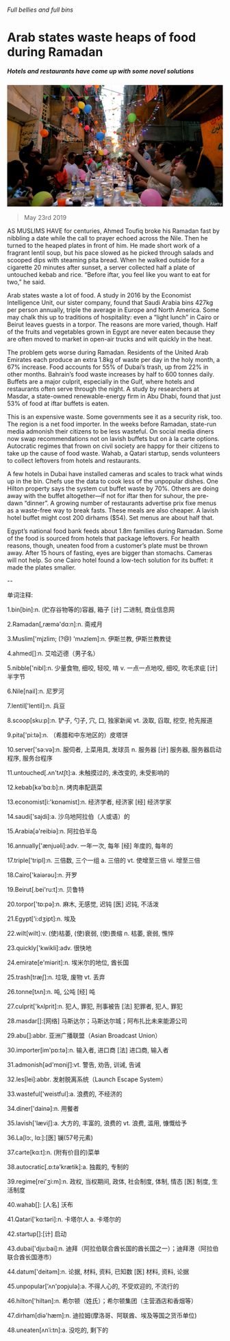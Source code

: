 ###### Full bellies and full bins

# Arab states waste heaps of food during Ramadan 

##### Hotels and restaurants have come up with some novel solutions 

![image](images/20190525_map502_0.jpg) 

> May 23rd 2019 

AS MUSLIMS HAVE for centuries, Ahmed Toufiq broke his Ramadan fast by nibbling a date while the call to prayer echoed across the Nile. Then he turned to the heaped plates in front of him. He made short work of a fragrant lentil soup, but his pace slowed as he picked through salads and scooped dips with steaming pita bread. When he walked outside for a cigarette 20 minutes after sunset, a server collected half a plate of untouched kebab and rice. “Before iftar, you feel like you want to eat for two,” he said. 

Arab states waste a lot of food. A study in 2016 by the Economist Intelligence Unit, our sister company, found that Saudi Arabia bins 427kg per person annually, triple the average in Europe and North America. Some may chalk this up to traditions of hospitality: even a “light lunch” in Cairo or Beirut leaves guests in a torpor. The reasons are more varied, though. Half of the fruits and vegetables grown in Egypt are never eaten because they are often moved to market in open-air trucks and wilt quickly in the heat. 

The problem gets worse during Ramadan. Residents of the United Arab Emirates each produce an extra 1.8kg of waste per day in the holy month, a 67% increase. Food accounts for 55% of Dubai’s trash, up from 22% in other months. Bahrain’s food waste increases by half to 600 tonnes daily. Buffets are a major culprit, especially in the Gulf, where hotels and restaurants often serve through the night. A study by researchers at Masdar, a state-owned renewable-energy firm in Abu Dhabi, found that just 53% of food at iftar buffets is eaten. 

This is an expensive waste. Some governments see it as a security risk, too. The region is a net food importer. In the weeks before Ramadan, state-run media admonish their citizens to be less wasteful. On social media diners now swap recommendations not on lavish buffets but on à la carte options. Autocratic regimes that frown on civil society are happy for their citizens to take up the cause of food waste. Wahab, a Qatari startup, sends volunteers to collect leftovers from hotels and restaurants. 

A few hotels in Dubai have installed cameras and scales to track what winds up in the bin. Chefs use the data to cook less of the unpopular dishes. One Hilton property says the system cut buffet waste by 70%. Others are doing away with the buffet altogether—if not for iftar then for suhour, the pre-dawn “dinner”. A growing number of restaurants advertise prix fixe menus as a waste-free way to break fasts. These meals are also cheaper. A lavish hotel buffet might cost 200 dirhams ($54). Set menus are about half that. 

Egypt’s national food bank feeds about 1.8m families during Ramadan. Some of the food is sourced from hotels that package leftovers. For health reasons, though, uneaten food from a customer’s plate must be thrown away. After 15 hours of fasting, eyes are bigger than stomachs. Cameras will not help. So one Cairo hotel found a low-tech solution for its buffet: it made the plates smaller. 

-- 

 单词注释:

1.bin[bin]:n. (贮存谷物等的)容器, 箱子 [计] 二进制, 商业信息网 

2.Ramadan[,ræmә'dɑ:n]:n. 斋戒月 

3.Muslim['mjzlim; (?@) 'mʌzlem]:n. 伊斯兰教, 伊斯兰教教徒 

4.ahmed[]:n. 艾哈迈德（男子名） 

5.nibble['nibl]:n. 少量食物, 细咬, 轻咬, 啃 v. 一点一点地咬, 细咬, 吹毛求疵 [计] 半字节 

6.Nile[nail]:n. 尼罗河 

7.lentil['lentil]:n. 兵豆 

8.scoop[sku:p]:n. 铲子, 勺子, 穴, 口, 独家新闻 vt. 汲取, 舀取, 挖空, 抢先报道 

9.pita['pi:tə]:n. （希腊和中东地区的）皮塔饼 

10.server['sә:vә]:n. 服伺者, 上菜用具, 发球员 n. 服务器 [计] 服务器, 服务器启动程序, 服务台程序 

11.untouched[.ʌn'tʌtʃt]:a. 未触摸过的, 未改变的, 未受影响的 

12.kebab[kә'bɑ:b]:n. 烤肉串配蔬菜 

13.economist[i:'kɒnәmist]:n. 经济学者, 经济家 [经] 经济学家 

14.saudi['sajdi]:a. 沙乌地阿拉伯（人或语）的 

15.Arabia[ә'reibiә]:n. 阿拉伯半岛 

16.annually['ænjuәli]:adv. 一年一次, 每年 [经] 年度的, 每年的 

17.triple['tripl]:n. 三倍数, 三个一组 a. 三倍的 vt. 使增至三倍 vi. 增至三倍 

18.Cairo['kaiәrәu]:n. 开罗 

19.Beirut[.bei'ru:t]:n. 贝鲁特 

20.torpor['tɒ:pә]:n. 麻木, 无感觉, 迟钝 [医] 迟钝, 不活泼 

21.Egypt['i:dʒipt]:n. 埃及 

22.wilt[wilt]:v. (使)枯萎, (使)衰弱, (使)畏缩 n. 枯萎, 衰弱, 憔悴 

23.quickly['kwikli]:adv. 很快地 

24.emirate[e'miәrit]:n. 埃米尔的地位, 酋长国 

25.trash[træʃ]:n. 垃圾, 废物 vt. 丢弃 

26.tonne[tʌn]:n. 吨, 公吨 [经] 吨 

27.culprit['kʌlprit]:n. 犯人, 罪犯, 刑事被告 [法] 犯罪者, 犯人, 罪犯 

28.masdar[]:[网络] 马斯达尔；马斯达尔城；阿布扎比未来能源公司 

29.abu[]:abbr. 亚洲广播联盟（Asian Broadcast Union） 

30.importer[im'pɒ:tә]:n. 输入者, 进口商 [法] 进口商, 输入者 

31.admonish[әd'mɒniʃ]:vt. 警告, 劝告, 训诫, 告诫 

32.les[lei]:abbr. 发射脱离系统（Launch Escape System） 

33.wasteful['weistful]:a. 浪费的, 不经济的 

34.diner['dainә]:n. 用餐者 

35.lavish['læviʃ]:a. 大方的, 丰富的, 浪费的 vt. 浪费, 滥用, 慷慨给予 

36.La[lɔ:, lɑ:]:[医] 镧(57号元素) 

37.carte[kɑ:t]:n. (附有价目的)菜单 

38.autocratic[.ɒ:tә'krætik]:a. 独裁的, 专制的 

39.regime[rei'ʒi:m]:n. 政权, 当权期间, 政体, 社会制度, 体制, 情态 [医] 制度, 生活制度 

40.wahab[]: [人名] 沃布 

41.Qatari['kɑ:təri]:n. 卡塔尔人 a. 卡塔尔的 

42.startup[]:[计] 启动 

43.dubai['dju:bai]:n. 迪拜（阿拉伯联合酋长国的酋长国之一）；迪拜港（阿拉伯联合酋长国港市） 

44.datum['deitәm]:n. 论据, 材料, 资料, 已知数 [医] 材料, 资料, 论据 

45.unpopular['ʌn'pɔpjulә]:a. 不得人心的, 不受欢迎的, 不流行的 

46.hilton['hiltәn]:n. 希尔顿（姓氏）；希尔顿集团（主营酒店和香烟等） 

47.dirham[diә'hæm]:n. 迪拉姆(摩洛哥、阿联酋、埃及等国之货币单位) 

48.uneaten[ʌnˈi:tn]:a. 没吃的, 剩下的 

